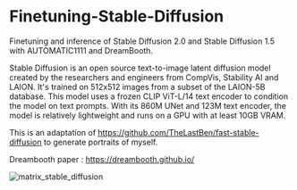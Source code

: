 # Finetuning-Stable-Diffusion
Finetuning and inference of Stable Diffusion 2.0 and Stable Diffusion 1.5 with AUTOMATIC1111 and DreamBooth.

Stable Diffusion is an open source text-to-image latent diffusion model created by the researchers and engineers from CompVis, Stability AI and LAION. It's trained on 512x512 images from a subset of the LAION-5B database. This model uses a frozen CLIP ViT-L/14 text encoder to condition the model on text prompts. With its 860M UNet and 123M text encoder, the model is relatively lightweight and runs on a GPU with at least 10GB VRAM.

This is an adaptation of https://github.com/TheLastBen/fast-stable-diffusion to generate portraits of myself.

Dreambooth paper : https://dreambooth.github.io/

![matrix_stable_diffusion](https://user-images.githubusercontent.com/73080100/211194667-387d098b-43de-4220-825a-0022902a6758.jpg)
